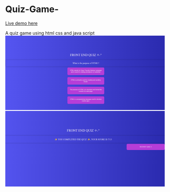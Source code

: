 # Quiz-Game-

[Live demo here](https://codequeen211.github.io/Quiz-Game-/)



A quiz game using html css and java script 
![the frontend quiz](./frontendquizphoto.png)
![the frontend quiz](./frontendquizendphoto.png)

